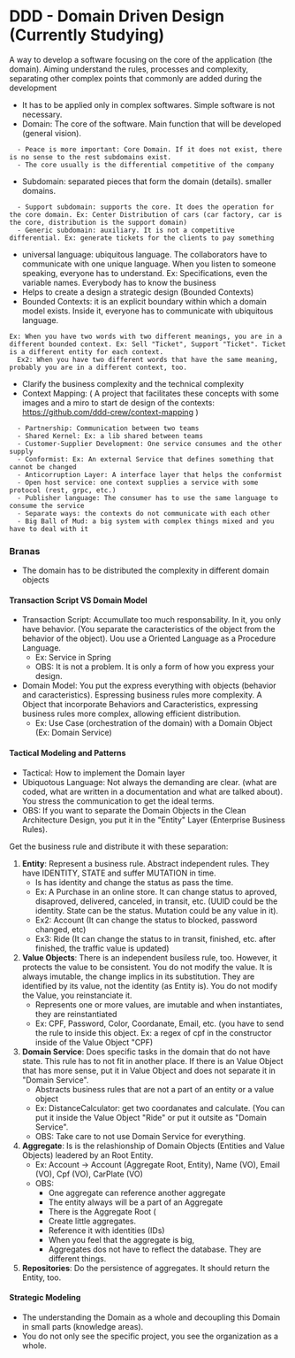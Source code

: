 # DDD - Domain Driven Design (Currently Studying)

A way to develop a software focusing on the core of the application (the domain). Aiming understand the rules, processes and complexity, separating other complex points that commonly are added during the development

- It has to be applied only in complex softwares. Simple software is not necessary.
- Domain: The core of the software. Main function that will be developed (general vision).
```
  - Peace is more important: Core Domain. If it does not exist, there is no sense to the rest subdomains exist. 
  - The core usually is the differential competitive of the company
```
- Subdomain: separated pieces that form the domain (details). smaller domains.
```
  - Support subdomain: supports the core. It does the operation for the core domain. Ex: Center Distribution of cars (car factory, car is the core, distribution is the support domain) 
  - Generic subdomain: auxiliary. It is not a competitive differential. Ex: generate tickets for the clients to pay something
```
- universal language: ubiquitous language. The collaborators have to communicate with one unique language. When you listen to someone speaking, everyone has to understand. Ex: Specifications, even the variable names. Everybody has to know the business
- Helps to create a design a strategic design (Bounded Contexts)
- Bounded Contexts: it is an explicit boundary within which a domain model exists. Inside it, everyone has to communicate with ubiquitous language.
```
Ex: When you have two words with two different meanings, you are in a different bounded context. Ex: Sell "Ticket", Support "Ticket". Ticket is a different entity for each context.
  Ex2: When you have two different words that have the same meaning, probably you are in a different context, too.
```
- Clarify the business complexity and the technical complexity 
- Context Mapping: ( A project that facilitates these concepts with some images and a miro to start de design of the contexts: https://github.com/ddd-crew/context-mapping )
```
  - Partnership: Communication between two teams
  - Shared Kernel: Ex: a lib shared between teams
  - Customer-Supplier Development: One service consumes and the other supply
  - Conformist: Ex: An external Service that defines something that cannot be changed
  - Anticorruption Layer: A interface layer that helps the conformist
  - Open host service: one context supplies a service with some protocol (rest, grpc, etc.)
  - Publisher language: The consumer has to use the same language to consume the service
  - Separate ways: the contexts do not communicate with each other
  - Big Ball of Mud: a big system with complex things mixed and you have to deal with it
```

### Branas

- The domain has to be distributed the complexity in different domain objects

#### Transaction Script VS Domain Model

- Transaction Script: Accumullate too much responsability. In it, you only have behavior. (You separate the caracteristics of the object from the behavior of the object). Uou use a Oriented Language as a Procedure Language.
  * Ex: Service in Spring
  * OBS: It is not a problem. It is only a form of how you express your design.
- Domain Model: You put the express everything with objects (behavior and caracteristics). Espressing business rules more complexity. A Object that incorporate Behaviors and Caracteristics, expressing business rules more complex, allowing efficient distribution.
  * Ex: Use Case (orchestration of the domain) with a Domain Object (Ex: Domain Service)

#### Tactical Modeling and Patterns

- Tactical: How to implement the Domain layer
- Ubiquotous Language: Not always the demanding are clear. (what are coded, what are written in a documentation and what are talked about). You stress the communication to get the ideal terms.
- OBS: If you want to separate the Domain Objects in the Clean Architecture Design, you put it in the "Entity" Layer (Enterprise Business Rules).  

Get the business rule and distribute it with these separation\: 

1) **Entity**: Represent a business rule. Abstract independent rules. They have IDENTITY, STATE and suffer MUTATION in time.
    * Is has identity and change the status as pass the time.
    * Ex: A Purchase in an online store. It can change status to aproved, disaproved, delivered, canceled, in transit, etc. (UUID could be the identity. State can be the status. Mutation could be any value in it).
    * Ex2: Account (It can change the status to blocked, password changed, etc)
    * Ex3: Ride (It can change the status to in transit, finished, etc. after finished, the traffic value is updated)
2) **Value Objects**: There is an independent busiless rule, too. However, it protects the value to be consistent. You do not modify the value. It is always imutable, the change implics in its substitution. They are identified by its value, not the identity (as Entity is). You do not modify the Value, you reinstanciate it.
    * Represents one or more values, are imutable and when instantiates, they are reinstantiated
    * Ex: CPF, Password, Color, Coordanate, Email, etc. (you have to send the rule to inside this object. Ex: a regex of cpf in the constructor inside of the Value Object "CPF)
3) **Domain Service**: Does specific tasks in the domain that do not have state. This rule has to not fit in another place. If there is an Value Object that has more sense, put it in Value Object and does not separate it in "Domain Service".
    * Abstracts business rules that are not a part of an entity or a value object
    * Ex: DistanceCalculator: get two coordanates and calculate. (You can put it inside the Value Object "Ride" or put it outsite as "Domain Service".
    * OBS: Take care to not use Domain Service for everything.
4) **Aggregate**: Is is the relashionship of Domain Objects (Entities and Value Objects) leadered by an Root Entity.
    * Ex: Account -> Account (Aggregate Root, Entity), Name (VO), Email (VO), Cpf (VO), CarPlate (VO)
    * OBS:
      * One aggregate can reference another aggregate
      * The entity always will be a part of an Aggregate
      * There is the Aggregate Root (
      * Create little aggregates.
      * Reference it with identities (IDs)
      * When you feel that the aggregate is big,
      * Aggregates dos not have to reflect the database. They are different things.
5) **Repositories**: Do the persistence of aggregates. It should return the Entity, too.

#### Strategic Modeling

- The understanding the Domain as a whole and decoupling this Domain in small parts (knowledge areas).
- You do not only see the specific project, you see the organization as a whole.
